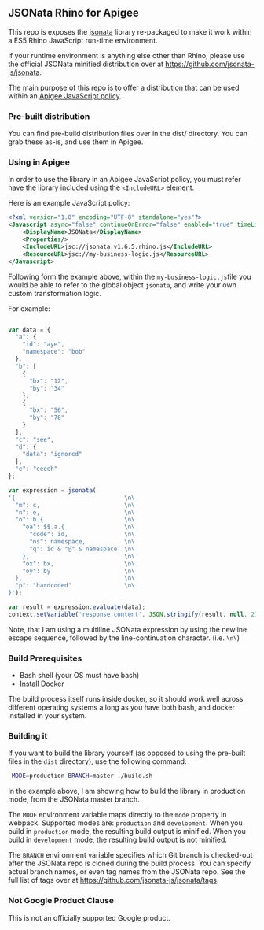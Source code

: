 ## JSONata Rhino for Apigee

This repo is exposes the [jsonata](http://jsonata.org/) library re-packaged to make it work within a 
ES5 Rhino JavaScript run-time environment.

If your runtime environment is anything else other than Rhino, please use the official JSONata minified
distribution over at https://github.com/jsonata-js/jsonata.

The main purpose of this repo is to offer a distribution that can be used within an 
[Apigee JavaScript policy](https://docs.apigee.com/api-platform/reference/policies/javascript-policy).


### Pre-built distribution

You can find pre-build distribution files over in the dist/ directory. You can grab these as-is, and use 
them in Apigee.


### Using in Apigee

In order to use the library in an Apigee JavaScript policy, you must refer have the library included using
the `<IncludeURL>` element.

Here is an example JavaScript policy:

```xml
<?xml version="1.0" encoding="UTF-8" standalone="yes"?>
<Javascript async="false" continueOnError="false" enabled="true" timeLimit="200" name="JSONata">
    <DisplayName>JSONata</DisplayName>
    <Properties/>
    <IncludeURL>jsc://jsonata.v1.6.5.rhino.js</IncludeURL>
    <ResourceURL>jsc://my-business-logic.js</ResourceURL>
</Javascript>
```


Following form the example above, within the `my-business-logic.js`file you would be able to refer to the
global object `jsonata`, and write your own custom transformation logic.

For example:

```javascript

var data = {
  "a": {
    "id": "aye",
    "namespace": "bob"
  },
  "b": [
    {
      "bx": "12",
      "by": "34"
    },
    {
      "bx": "56",
      "by": "78"
    }
  ],
  "c": "see",
  "d": {
    "data": "ignored"
  },
  "e": "eeeeh"
};

var expression = jsonata(
'{                               \n\
  "m": c,                        \n\
  "n": e,                        \n\
  "o": b.{                       \n\
    "oa": $$.a.{                 \n\
      "code": id,                \n\
      "ns": namespace,           \n\
      "q": id & "@" & namespace  \n\
    },                           \n\
    "ox": bx,                    \n\
    "oy": by                     \n\
  },                             \n\
  "p": "hardcoded"               \n\
}');

var result = expression.evaluate(data); 
context.setVariable('response.content', JSON.stringify(result, null, 2));
```


Note, that I am using a multiline JSONata expression by using the 
newline escape sequence, followed by the line-continuation character.  (i.e. `\n\`)





### Build Prerequisites

  * Bash shell (your OS must have bash)
  * [Install Docker](https://docs.docker.com/install/)
  

The build process itself runs inside docker, so it should work well across different operating
systems a long as you have both bash, and docker installed in your system.

### Building it

If you want to build the library yourself (as opposed to using the pre-built files in the `dist` directory), use the 
following command:

```bash
 MODE=production BRANCH=master ./build.sh
```

In the example above, I am showing how to build the library in production mode, from the JSONata master branch.

The `MODE` environment variable maps directly to the `mode` property in webpack. Supported modes are: `production` and `development`. When you build in `production` mode, the resulting build output is
minified. When you build in `development` mode, the resulting build output is not minified.

The `BRANCH` environment variable specifies which Git branch is checked-out after the JSONata repo is cloned during
the build process. You can specify actual branch names, or even tag names from the JSONata repo. See the full list of
tags over at https://github.com/jsonata-js/jsonata/tags.


### Not Google Product Clause

This is not an officially supported Google product.